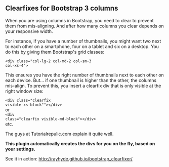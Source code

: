 <h2>Clearfixes for Bootstrap 3 columns</h2>

<p>When you are using columns in Bootstrap, you need to clear to prevent them from mis-aligning. And after how many columns you clear depends on your responsive width.</p>

<p>For instance, if you have a number of thumbnails, you might want two next to each other on a smartphone, four on a tablet and six on a desktop. You do this by giving them Bootstrap's grid classes: </p>

<code>&lt;div class="col-lg-2 col-md-2 col-sm-3 col-xs-4"&gt;</code>

<p>This ensures you have the right number of thumbnails next to each other on each device. But... if one thumbnail is higher than the other, the columns mis-align. To prevent this, you insert a clearfix div that is only visible at the right window size:</p>

<code>&lt;div class="clearfix visible-xs-block""&gt;&lt;/div&gt;</code><br>
or<br>
<code>&lt;div class="clearfix visible-md-block"&gt;&lt;/div&gt;</code><br>
etc. </p>

<p>The guys at Tutorialrepulic.com explain it quite well.</p>

<p><strong>This plugin automatically creates the divs for you on the fly, based on your settings.</strong></p>


<p>See it in action: <a href="http://rayhyde.github.io/bootstrap_clearfixer/">http://rayhyde.github.io/bootstrap_clearfixer/</a> </p>
